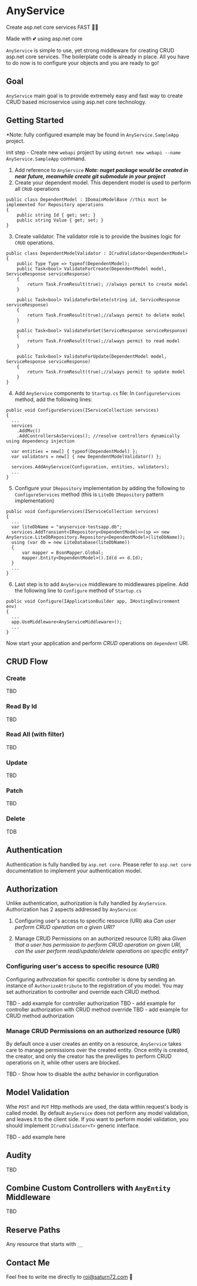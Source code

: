 # AnyService

Create asp.net core services FAST 🐱‍🏍

Made with 💕 using asp.net core

`AnyService` is simple to use, yet strong middleware for creating CRUD asp.net core services.
The boilerplate code is already in place. All you have to do now is to configure your objects and you are ready to go!

## Goal

`AnyService` main goal is to provide extremely easy and fast way to create CRUD based microservice using asp.net core technology.

## Getting Started

\*Note: fully configured example may be found in `AnyService.SampleApp` project.

init step - Create new `webapi` project by using `dotnet new webapi --name AnyService.SampleApp` command.

1. Add reference to `AnyService` **_Note: nuget package would be created in near future, meanwhile create git submodule in your project_**
2. Create your dependent model. This dependent model is used to perform all `CRUD` operations

```
public class DependentModel : IDomainModelBase //this must be implemented for Repository operations
{
    public string Id { get; set; }
    public string Value { get; set; }
}
```

3. Create validator. The validator role is to provide the busines logic for `CRUD` operations.

```
public class DependentModelValidator : ICrudValidator<DependentModel>
{
    public Type Type => typeof(DependentModel);
    public Task<bool> ValidateForCreate(DependentModel model, ServiceResponse serviceResponse)
    {
        return Task.FromResult(true); //always permit to create model
    }

    public Task<bool> ValidateForDelete(string id, ServiceResponse serviceResponse)
    {
        return Task.FromResult(true);//always permit to delete model
    }

    public Task<bool> ValidateForGet(ServiceResponse serviceResponse)
    {
        return Task.FromResult(true);//always permit to read model
    }

    public Task<bool> ValidateForUpdate(DependentModel model, ServiceResponse serviceResponse)
    {
        return Task.FromResult(true);//always permit to update model
    }
}
```

4. Add `AnyService` components to `Startup.cs` file: In `ConfigureServices` method, add the following lines:

```
public void ConfigureServices(IServiceCollection services)
{
  ...
  services
    .AddMvc()
    .AddControllersAsServices(); //resolve controllers dynamically using dependency injection

  var entities = new[] { typeof(DependentModel) };
  var validators = new[] { new DependentModelValidator() };

  services.AddAnyService(Configuration, entities, validators);
  ...
}
```

5. Configure your `IRepository` implementation by adding the following to `ConfigureServices` method (this is `LiteDb` `IRepository` pattern implementation)

```
public void ConfigureServices(IServiceCollection services)
{
  ...
  var liteDbName = "anyservice-testsapp.db";
  services.AddTransient<IRepository<DependentModel>>(sp => new AnyService.LiteDbRepository.Repository<DependentModel>(liteDbName));
  using (var db = new LiteDatabase(liteDbName))
  {
      var mapper = BsonMapper.Global;
      mapper.Entity<DependentModel>().Id(d => d.Id);
  }
  ...
}
```

6. Last step is to add `AnyService` middleware to middlewares pipeline. Add the following line to `Configure` method of `Startup.cs`

```
public void Configure(IApplicationBuilder app, IHostingEnvironment env)
{
  ...
  app.UseMiddleware<AnyServiceMiddleware>();
  ...
}
```

Now start your application and perform _CRUD_ operations on `dependent` URI.

## CRUD Flow

### Create

TBD

### Read By Id

TBD

### Read All (with filter)

TBD

### Update

TBD

### Patch

TBD

### Delete

TDB

## Authentication

Authentication is fully handled by `asp.net core`. Please refer to `asp.net core` documentation to implement your authentication model.

## Authorization

Unlike authentication, authorization is fully handled by `AnyService`.
Authorization has 2 aspects addressed by `AnyService`:

1. Configuring user's access to specific resource (URI) aka _Can user perform CRUD operation on a given URI?_

2. Manage CRUD Permissions on an authorized resource (URI) aka _Given that a user has permission to perform CRUD operation on given URI, can the user perform read/update/delete operations on specific entity?_

### Configuring user's access to specific resource (URI)

Configuring authrozation for specific controller is done by sending an instance of `AuthorizeAttribute` to the registration of you model.
You may set authorization to controller and override each CRUD method.

TBD - add example for controller authorization
TBD - add example for controller authorization with CRUD method override
TBD - add example for CRUD method authorization

### Manage CRUD Permissions on an authorized resource (URI)

By default once a user creates an entity on a resource, `AnyService` takes care to manage permissions over the created entity. Once entity is created, the creator, and only the creator has the previliges to perform CRUD operations on it, while other users are blocked.

TBD - Show how to disable the authz behavior in configuration

## Model Validation

Whe `POST` and `PUT` Http methods are used, the data within request's body is called model.
By default `AnyService` does not perform any model validation, and leaves it to the client side.
If you want to perform model validation, you should implement `ICrudValidator<T>` generic interface.

TBD - add example here

## Audity

TBD

## Combine Custom Controllers with `AnyEntity` Middleware

TBD

## Reserve Paths

Any resource that starts with `__`

## Contact Me

Feel free to write me directly to roi@saturn72.com 📧

